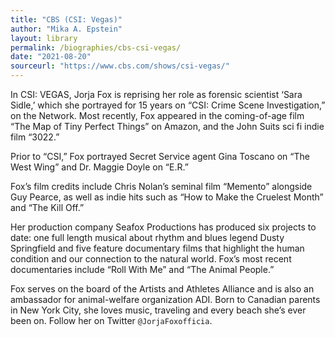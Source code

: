 ```yaml
---
title: "CBS (CSI: Vegas)"
author: "Mika A. Epstein"
layout: library
permalink: /biographies/cbs-csi-vegas/
date: "2021-08-20"
sourceurl: "https://www.cbs.com/shows/csi-vegas/"
---
```


In CSI: VEGAS, Jorja Fox is reprising her role as forensic scientist ‘Sara Sidle,’ which she portrayed for 15 years on “CSI: Crime Scene Investigation,” on the Network. Most recently, Fox appeared in the coming-of-age film “The Map of Tiny Perfect Things” on Amazon, and the John Suits sci fi indie film “3022.”

Prior to “CSI,” Fox portrayed Secret Service agent Gina Toscano on “The West Wing” and Dr. Maggie Doyle on “E.R.”

Fox’s film credits include Chris Nolan’s seminal film “Memento” alongside Guy Pearce, as well as indie hits such as “How to Make the Cruelest Month” and “The Kill Off.”

Her production company Seafox Productions has produced six projects to date: one full length musical about rhythm and blues legend Dusty Springfield and five feature documentary films that highlight the human condition and our connection to the natural world. Fox’s most recent documentaries include “Roll With Me” and “The Animal People.”

Fox serves on the board of the Artists and Athletes Alliance and is also an ambassador for animal-welfare organization ADI. Born to Canadian parents in New York City, she loves music, traveling and every beach she’s ever been on. Follow her on Twitter `@JorjaFoxofficia`.

